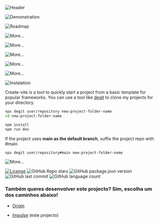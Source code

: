 
![Header](https://user-images.githubusercontent.com/92688864/167218407-3835f305-5432-4fc6-9cfb-e23914f1706a.png)

![Demonstration](https://user-images.githubusercontent.com/92688864/167201989-d68f14af-4c98-4927-8143-080c556f4d42.png)

![Roadmap](https://gist.githubusercontent.com/gw-rodrigues/d0ea04e57502976391b0f71b9a06d918/raw/eba1ec06e6bf00f792d9f1f4ca4ce7df1dab9673/Roadmap.svg)

![More...](https://gist.githubusercontent.com/gw-rodrigues/d0ea04e57502976391b0f71b9a06d918/raw/eba1ec06e6bf00f792d9f1f4ca4ce7df1dab9673/STEP.svg)

![More...](https://gist.githubusercontent.com/gw-rodrigues/d0ea04e57502976391b0f71b9a06d918/raw/eba1ec06e6bf00f792d9f1f4ca4ce7df1dab9673/STEP-1.svg)

![More...](https://gist.githubusercontent.com/gw-rodrigues/d0ea04e57502976391b0f71b9a06d918/raw/eba1ec06e6bf00f792d9f1f4ca4ce7df1dab9673/STEP-2.svg)

![More...](https://gist.githubusercontent.com/gw-rodrigues/d0ea04e57502976391b0f71b9a06d918/raw/eba1ec06e6bf00f792d9f1f4ca4ce7df1dab9673/STEP-3.svg)

![More...](https://gist.githubusercontent.com/gw-rodrigues/d0ea04e57502976391b0f71b9a06d918/raw/eba1ec06e6bf00f792d9f1f4ca4ce7df1dab9673/STEP-4.svg)

![Instalation](https://gist.githubusercontent.com/gw-rodrigues/d0ea04e57502976391b0f71b9a06d918/raw/eba1ec06e6bf00f792d9f1f4ca4ce7df1dab9673/Instalation.svg)

Create-vite is a tool to quickly start a project from a basic template for popular frameworks.
You can use a tool like [degit](https://github.com/Rich-Harris/degit) to clone my projects for your directory.

```sh
npx degit user/repository new-project-folder-name
cd new-project-folder-name

npm install
npm run dev
```
If the project uses <strong>main as the default branch</strong>, suffix the project repo with #main
```sh
npx degit user/repository#main new-project-folder-name
```

![More...](https://gist.githubusercontent.com/gw-rodrigues/d0ea04e57502976391b0f71b9a06d918/raw/eba1ec06e6bf00f792d9f1f4ca4ce7df1dab9673/More....svg)

[![License](https://img.shields.io/badge/license-MIT-green?style=for-the-badge)](./LICENSE)
![GitHub Repo stars](https://img.shields.io/github/stars/gw-rodrigues/nlw-8?style=for-the-badge)
![GitHub package.json version](https://img.shields.io/github/package-json/v/gw-rodrigues/nlw-8?style=for-the-badge)
![GitHub last commit](https://img.shields.io/github/last-commit/gw-rodrigues/nlw-8?style=for-the-badge)
![GitHub language count](https://img.shields.io/github/languages/count/gw-rodrigues/nlw-8?style=for-the-badge)

### Também queres desenvolver este projecto? Sim, escolha um dos caminhos abaixo!
- [Origin](https://www.notion.so/Origin-6a9ada1d9f434bf1a85b7f3f50ef0347)

- [Impulse](https://www.notion.so/Impulse-58f2daadb8e1433894420cbc57571087) (este projecto)
